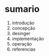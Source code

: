 # sumario 
1.  introdução
2. concepção 
3. desinger
4.  implementação
5.  operação
6.  referencias  
 